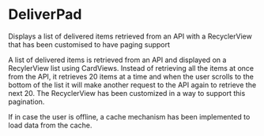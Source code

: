 # DeliverPad
Displays a list of delivered items retrieved from an API with a RecyclerView that has been customised to have paging support

A list of delivered items is retrieved from an API and displayed on a RecylerView list using CardViews.
Instead of retrieving all the  items at once from the API, it retrieves 20 items at a time and when the user scrolls to the bottom of the list it will make another request to the API again to retrieve the next 20.
The RecyclerView has been customized in a way to support this pagination.

If in case the user is offline, a cache mechanism has been implemented to load data from the cache.
